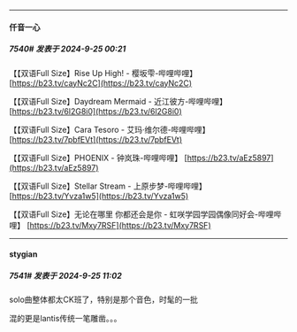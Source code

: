 ﻿
*****

####  仟音一心  
##### 7540#       发表于 2024-9-25 00:21

【【双语Full Size】Rise Up High! - 樱坂雫-哔哩哔哩】 [https://b23.tv/cayNc2C](https://b23.tv/cayNc2C)

【【双语Full Size】Daydream Mermaid - 近江彼方-哔哩哔哩】 [https://b23.tv/6l2G8i0](https://b23.tv/6l2G8i0)

【【双语Full Size】Cara Tesoro - 艾玛·维尔德-哔哩哔哩】 [https://b23.tv/7pbfEVt](https://b23.tv/7pbfEVt)

【【双语Full Size】PHOENIX - 钟岚珠-哔哩哔哩】 [https://b23.tv/aEz5897](https://b23.tv/aEz5897)

【【双语Full Size】Stellar Stream - 上原步梦-哔哩哔哩】 [https://b23.tv/Yvza1w5](https://b23.tv/Yvza1w5)

【【双语Full Size】无论在哪里 你都还会是你 - 虹咲学园学园偶像同好会-哔哩哔哩】 [https://b23.tv/Mxy7RSF](https://b23.tv/Mxy7RSF)


*****

####  stygian  
##### 7541#       发表于 2024-9-25 11:02

solo曲整体都太CK班了，特别是那个音色，时髦的一批

混的更是lantis传统一笔雕凿。。。

